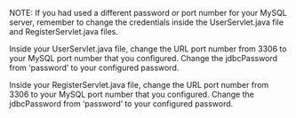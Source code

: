 NOTE: If you had used a different password or port number for your MySQL server, remember to change the credentials inside the UserServlet.java file and RegisterServlet.java files.


Inside your UserServlet.java file, change the URL port number from 3306 to your MySQL port number that you configured. Change the jdbcPassword from ‘password’ to your configured password.
 

Inside your RegisterServlet.java file, change the URL port number from 3306 to your MySQL port number that you configured. Change the jdbcPassword from ‘password’ to your configured password.
 
